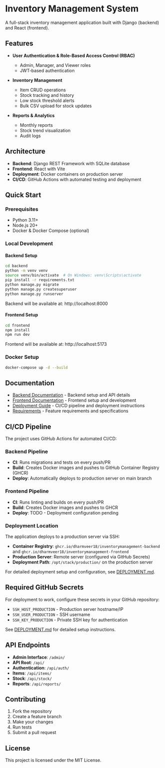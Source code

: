 # Inventory Management System

A full-stack inventory management application built with Django (backend) and React (frontend).

## Features

- **User Authentication & Role-Based Access Control (RBAC)**
  - Admin, Manager, and Viewer roles
  - JWT-based authentication

- **Inventory Management**
  - Item CRUD operations
  - Stock tracking and history
  - Low stock threshold alerts
  - Bulk CSV upload for stock updates

- **Reports & Analytics**
  - Monthly reports
  - Stock trend visualization
  - Audit logs

## Architecture

- **Backend**: Django REST Framework with SQLite database
- **Frontend**: React with Vite
- **Deployment**: Docker containers on production server
- **CI/CD**: GitHub Actions with automated testing and deployment

## Quick Start

### Prerequisites

- Python 3.11+
- Node.js 20+
- Docker & Docker Compose (optional)

### Local Development

#### Backend Setup

```bash
cd backend
python -m venv venv
source venv/bin/activate  # On Windows: venv\Scripts\activate
pip install -r requirements.txt
python manage.py migrate
python manage.py createsuperuser
python manage.py runserver
```

Backend will be available at: http://localhost:8000

#### Frontend Setup

```bash
cd frontend
npm install
npm run dev
```

Frontend will be available at: http://localhost:5173

### Docker Setup

```bash
docker-compose up -d --build
```

## Documentation

- [Backend Documentation](./backend/README.md) - Backend setup and API details
- [Frontend Documentation](./frontend/README.md) - Frontend setup and development
- [Deployment Guide](./DEPLOYMENT.md) - CI/CD pipeline and deployment instructions
- [Requirements](./Requiremtns.md) - Feature requirements and specifications

## CI/CD Pipeline

The project uses GitHub Actions for automated CI/CD:

### Backend Pipeline
- **CI**: Runs migrations and tests on every push/PR
- **Build**: Creates Docker images and pushes to GitHub Container Registry (GHCR)
- **Deploy**: Automatically deploys to production server on main branch

### Frontend Pipeline
- **CI**: Runs linting and builds on every push/PR
- **Build**: Creates Docker images and pushes to GHCR
- **Deploy**: TODO - Deployment configuration pending

### Deployment Location

The application deploys to a production server via SSH:
- **Container Registry**: `ghcr.io/dharmveer18/inventorymanagement-backend` and `ghcr.io/dharmveer18/inventorymanagement-frontend`
- **Production Server**: Remote server (configured via GitHub Secrets)
- **Deployment Path**: `/opt/stack/production/` on the production server

For detailed deployment setup and configuration, see [DEPLOYMENT.md](./DEPLOYMENT.md).

## Required GitHub Secrets

For deployment to work, configure these secrets in your GitHub repository:

- `SSH_HOST_PRODUCTION` - Production server hostname/IP
- `SSH_USER_PRODUCTION` - SSH username
- `SSH_KEY_PRODUCTION` - Private SSH key for authentication

See [DEPLOYMENT.md](./DEPLOYMENT.md) for detailed setup instructions.

## API Endpoints

- **Admin Interface**: `/admin/`
- **API Root**: `/api/`
- **Authentication**: `/api/auth/`
- **Items**: `/api/items/`
- **Stock**: `/api/stock/`
- **Reports**: `/api/reports/`

## Contributing

1. Fork the repository
2. Create a feature branch
3. Make your changes
4. Run tests
5. Submit a pull request

## License

This project is licensed under the MIT License.
